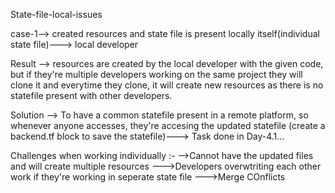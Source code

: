 State-file-local-issues

case-1--> created resources and  state file is present locally itself(individual state file)---> local developer 

Result --> resources are created by the local developer with the given code, but if they're multiple developers working on the same project they will clone it and everytime they clone, it will create new resources as there is no statefile present with other developers.

Solution --> To have a common statefile present in a remote platform, so whenever anyone accesses, they're accesing the updated statefile (create a backend.tf block to save the statefile)---> Task done in Day-4.1...

Challenges when working individually :-
-->Cannot have the updated files and will create multiple resources 
--->Developers overwtriting each other work if they're working in seperate state file 
--->Merge COnflicts 

 
